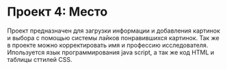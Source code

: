 # Проект 4: Место
Проект предназначен для загрузки информации и добавления картинок и выбора с помощью системы лайков понравившихся картинок. Так же в проекте можно корректировать имя и профессию исследователя.
Ипользуется язык программирования java script, а так же код HTML и таблицы сттилей CSS. 
